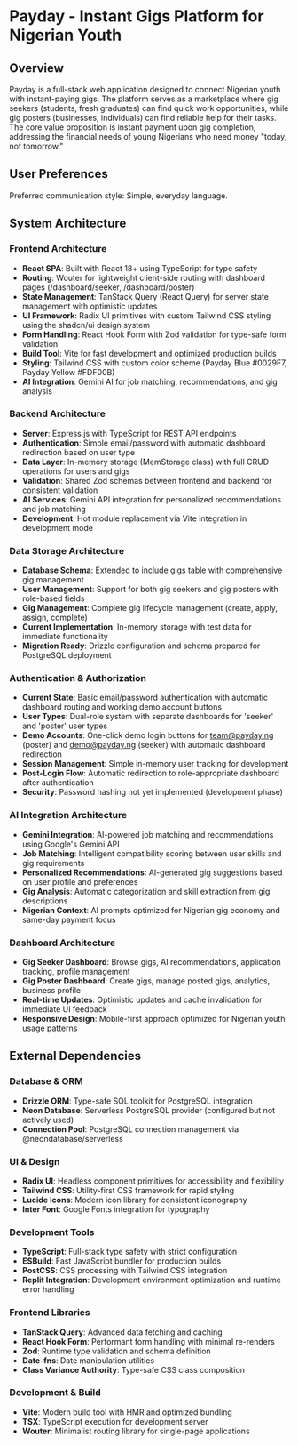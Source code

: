 # Payday - Instant Gigs Platform for Nigerian Youth

## Overview

Payday is a full-stack web application designed to connect Nigerian youth with instant-paying gigs. The platform serves as a marketplace where gig seekers (students, fresh graduates) can find quick work opportunities, while gig posters (businesses, individuals) can find reliable help for their tasks. The core value proposition is instant payment upon gig completion, addressing the financial needs of young Nigerians who need money "today, not tomorrow."

## User Preferences

Preferred communication style: Simple, everyday language.

## System Architecture

### Frontend Architecture
- **React SPA**: Built with React 18+ using TypeScript for type safety
- **Routing**: Wouter for lightweight client-side routing with dashboard pages (/dashboard/seeker, /dashboard/poster)
- **State Management**: TanStack Query (React Query) for server state management with optimistic updates
- **UI Framework**: Radix UI primitives with custom Tailwind CSS styling using the shadcn/ui design system
- **Form Handling**: React Hook Form with Zod validation for type-safe form validation
- **Build Tool**: Vite for fast development and optimized production builds
- **Styling**: Tailwind CSS with custom color scheme (Payday Blue #0029F7, Payday Yellow #FDF00B)
- **AI Integration**: Gemini AI for job matching, recommendations, and gig analysis

### Backend Architecture
- **Server**: Express.js with TypeScript for REST API endpoints
- **Authentication**: Simple email/password with automatic dashboard redirection based on user type
- **Data Layer**: In-memory storage (MemStorage class) with full CRUD operations for users and gigs
- **Validation**: Shared Zod schemas between frontend and backend for consistent validation
- **AI Services**: Gemini API integration for personalized recommendations and job matching
- **Development**: Hot module replacement via Vite integration in development mode

### Data Storage Architecture
- **Database Schema**: Extended to include gigs table with comprehensive gig management
- **User Management**: Support for both gig seekers and gig posters with role-based fields
- **Gig Management**: Complete gig lifecycle management (create, apply, assign, complete)
- **Current Implementation**: In-memory storage with test data for immediate functionality
- **Migration Ready**: Drizzle configuration and schema prepared for PostgreSQL deployment

### Authentication & Authorization
- **Current State**: Basic email/password authentication with automatic dashboard routing and working demo account buttons
- **User Types**: Dual-role system with separate dashboards for 'seeker' and 'poster' user types
- **Demo Accounts**: One-click demo login buttons for team@payday.ng (poster) and demo@payday.ng (seeker) with automatic dashboard redirection
- **Session Management**: Simple in-memory user tracking for development
- **Post-Login Flow**: Automatic redirection to role-appropriate dashboard after authentication
- **Security**: Password hashing not yet implemented (development phase)

### AI Integration Architecture
- **Gemini Integration**: AI-powered job matching and recommendations using Google's Gemini API
- **Job Matching**: Intelligent compatibility scoring between user skills and gig requirements
- **Personalized Recommendations**: AI-generated gig suggestions based on user profile and preferences
- **Gig Analysis**: Automatic categorization and skill extraction from gig descriptions
- **Nigerian Context**: AI prompts optimized for Nigerian gig economy and same-day payment focus

### Dashboard Architecture
- **Gig Seeker Dashboard**: Browse gigs, AI recommendations, application tracking, profile management
- **Gig Poster Dashboard**: Create gigs, manage posted gigs, analytics, business profile
- **Real-time Updates**: Optimistic updates and cache invalidation for immediate UI feedback
- **Responsive Design**: Mobile-first approach optimized for Nigerian youth usage patterns

## External Dependencies

### Database & ORM
- **Drizzle ORM**: Type-safe SQL toolkit for PostgreSQL integration
- **Neon Database**: Serverless PostgreSQL provider (configured but not actively used)
- **Connection Pool**: PostgreSQL connection management via @neondatabase/serverless

### UI & Design
- **Radix UI**: Headless component primitives for accessibility and flexibility
- **Tailwind CSS**: Utility-first CSS framework for rapid styling
- **Lucide Icons**: Modern icon library for consistent iconography
- **Inter Font**: Google Fonts integration for typography

### Development Tools
- **TypeScript**: Full-stack type safety with strict configuration
- **ESBuild**: Fast JavaScript bundler for production builds
- **PostCSS**: CSS processing with Tailwind CSS integration
- **Replit Integration**: Development environment optimization and runtime error handling

### Frontend Libraries
- **TanStack Query**: Advanced data fetching and caching
- **React Hook Form**: Performant form handling with minimal re-renders
- **Zod**: Runtime type validation and schema definition
- **Date-fns**: Date manipulation utilities
- **Class Variance Authority**: Type-safe CSS class composition

### Development & Build
- **Vite**: Modern build tool with HMR and optimized bundling
- **TSX**: TypeScript execution for development server
- **Wouter**: Minimalist routing library for single-page applications